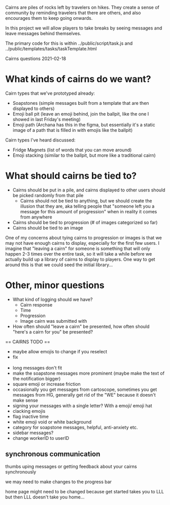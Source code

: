 Cairns are piles of rocks left by travelers on hikes. They create a sense of community by reminding travelers that there are others, and also encourages them to keep going onwards. 

In this project we will allow players to take breaks by seeing messages and leave messages behind themselves. 

The primary code for this is within ../public/script/task.js and ../public/templates/tasks/taskTemplate.html

Cairns questions 2021-02-18

# What kinds of cairns do we want?

Cairn types that we've prototyped already:

 - Soapstones (simple messages built from a template that are then displayed to others)
 - Emoji ball pit (leave an emoji behind, join the ballpit, like the one I showed in last Friday's meeting)
 - Emoji path (Archana has this in the figma, but essentially it's a static image of a path that is filled in with emojis like the ballpit)

Cairn types I've heard discussed:

 - Fridge Magnets (list of words that you can move around)
 - Emoji stacking (similar to the ballpit, but more like a traditional cairn)

# What should cairns be tied to?

 - Cairns should be put in a pile, and cairns displayed to other users should be picked randomly from that pile
   - Cairns should not be tied to anything, but we should create the illusion that they are, aka telling people that "someone left you a message for this amount of progression" when in reality it comes from anywhere
 - Cairns should be tied to progression (# of images categorized so far)
 - Cairns should be tied to an image

One of my concerns about tying cairns to progression or images is that we may not have enough cairns to display, especially for the first few users. I imagine that "leaving a cairn" for someone is something that will only happen 2-3 times over the entire task, so it will take a while before we actually build up a library of cairns to display to players. One way to get around this is that we could seed the initial library...

# Other, minor questions

 - What kind of logging should we have?
   - Cairn response
   - Time
   - Progression
   - Image cairn was submitted with
 - How often should "leave a cairn" be presented, how often should "here's a cairn for you" be presented?

== CAIRNS TODO ==

 - maybe allow emojis to change if you reselect
 - fix <br> <br>
 - long messages don't fit
 - make the soapstone messages more prominent (maybe make the text of the notification bigger)
 - square emoji or increase friction
 - occasionally you get messages from cartoscope, sometimes you get messages from HG, generally get rid of the "WE" because it doesn't make sense 
 - signing your messages with a single letter? With a emoji/ emoji hat
 - clacking emojis
 - flag inactive time
 - white emoji void or white background
 - category for soapstone messages, helpful, anti-anxiety etc.
 - sidebar messages?
 - change workerID to userID

## synchronous communication

thumbs uping messages or getting feedback about your cairns synchronously

we may need to make changes to the progress bar

home page might need to be changed because get started takes you to LLL but then LLL doesn't take you home...
